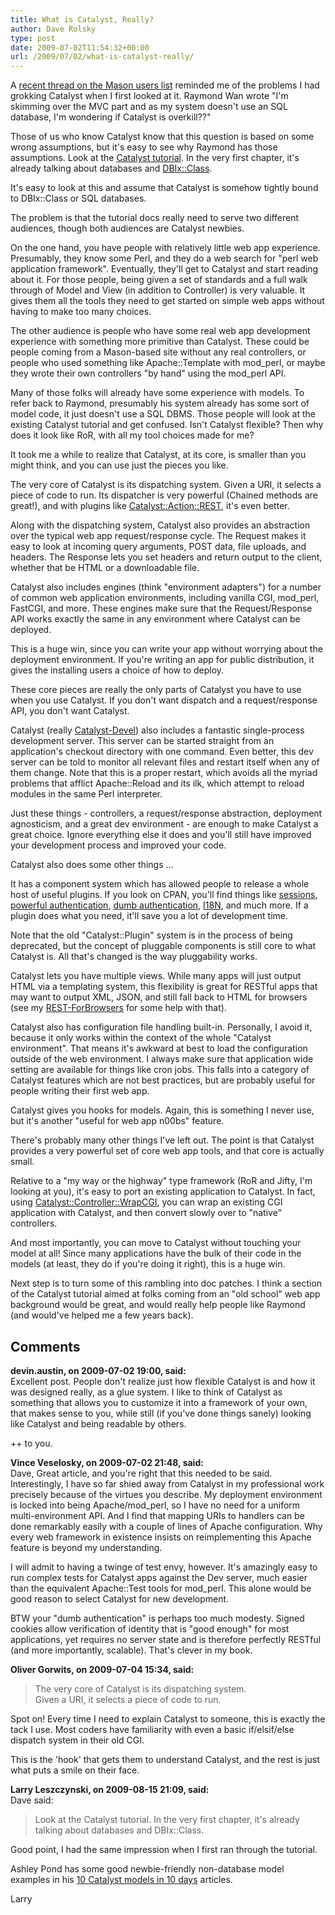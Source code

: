 ```yaml
---
title: What is Catalyst, Really?
author: Dave Rolsky
type: post
date: 2009-07-02T11:54:32+00:00
url: /2009/07/02/what-is-catalyst-really/
---
```


A [recent thread on the Mason users list][1] reminded me of the problems I had grokking Catalyst
when I first looked at it. Raymond Wan wrote "I'm skimming over the MVC part and as my system
doesn't use an SQL database, I'm wondering if Catalyst is overkill??"

Those of us who know Catalyst know that this question is based on some wrong assumptions, but it's
easy to see why Raymond has those assumptions. Look at the [Catalyst tutorial][2]. In the very first
chapter, it's already talking about databases and [DBIx::Class][3].

It's easy to look at this and assume that Catalyst is somehow tightly bound to DBIx::Class or SQL
databases.

The problem is that the tutorial docs really need to serve two different audiences, though both
audiences are Catalyst newbies.

On the one hand, you have people with relatively little web app experience. Presumably, they know
some Perl, and they do a web search for "perl web application framework". Eventually, they'll get to
Catalyst and start reading about it. For those people, being given a set of standards and a full
walk through of Model and View (in addition to Controller) is very valuable. It gives them all the
tools they need to get started on simple web apps without having to make too many choices.

The other audience is people who have some real web app development experience with something more
primitive than Catalyst. These could be people coming from a Mason-based site without any real
controllers, or people who used something like Apache::Template with mod_perl, or maybe they wrote
their own controllers "by hand" using the mod_perl API.

Many of those folks will already have some experience with models. To refer back to Raymond,
presumably his system already has some sort of model code, it just doesn't use a SQL DBMS. Those
people will look at the existing Catalyst tutorial and get confused. Isn't Catalyst flexible? Then
why does it look like RoR, with all my tool choices made for me?

It took me a while to realize that Catalyst, at its core, is smaller than you might think, and you
can use just the pieces you like.

The very core of Catalyst is its dispatching system. Given a URI, it selects a piece of code to run.
Its dispatcher is very powerful (Chained methods are great!), and with plugins like
[Catalyst::Action::REST][4], it's even better.

Along with the dispatching system, Catalyst also provides an abstraction over the typical web app
request/response cycle. The Request makes it easy to look at incoming query arguments, POST data,
file uploads, and headers. The Response lets you set headers and return output to the client,
whether that be HTML or a downloadable file.

Catalyst also includes engines (think "environment adapters") for a number of common web application
environments, including vanilla CGI, mod_perl, FastCGI, and more. These engines make sure that the
Request/Response API works exactly the same in any environment where Catalyst can be deployed.

This is a huge win, since you can write your app without worrying about the deployment environment.
If you're writing an app for public distribution, it gives the installing users a choice of how to
deploy.

These core pieces are really the only parts of Catalyst you have to use when you use Catalyst. If
you don't want dispatch and a request/response API, you don't want Catalyst.

Catalyst (really [Catalyst-Devel][5]) also includes a fantastic single-process development server.
This server can be started straight from an application's checkout directory with one command. Even
better, this dev server can be told to monitor all relevant files and restart itself when any of
them change. Note that this is a proper restart, which avoids all the myriad problems that afflict
Apache::Reload and its ilk, which attempt to reload modules in the same Perl interpreter.

Just these things - controllers, a request/response abstraction, deployment agnosticism, and a great
dev environment - are enough to make Catalyst a great choice. Ignore everything else it does and
you'll still have improved your development process and improved your code.

Catalyst also does some other things ...

It has a component system which has allowed people to release a whole host of useful plugins. If you
look on CPAN, you'll find things like [sessions][6], [powerful authentication][7], [dumb
authentication][8], [I18N][9], and much more. If a plugin does what you need, it'll save you a lot
of development time.

Note that the old "Catalyst::Plugin" system is in the process of being deprecated, but the concept
of pluggable components is still core to what Catalyst is. All that's changed is the way
pluggability works.

Catalyst lets you have multiple views. While many apps will just output HTML via a templating
system, this flexibility is great for RESTful apps that may want to output XML, JSON, and still fall
back to HTML for browsers (see my [REST-ForBrowsers][10] for some help with that).

Catalyst also has configuration file handling built-in. Personally, I avoid it, because it only
works within the context of the whole "Catalyst environment". That means it's awkward at best to
load the configuration outside of the web environment. I always make sure that application wide
setting are available for things like cron jobs. This falls into a category of Catalyst features
which are not best practices, but are probably useful for people writing their first web app.

Catalyst gives you hooks for models. Again, this is something I never use, but it's another "useful
for web app n00bs" feature.

There's probably many other things I've left out. The point is that Catalyst provides a very
powerful set of core web app tools, and that core is actually small.

Relative to a "my way or the highway" type framework (RoR and Jifty, I'm looking at you), it's easy
to port an existing application to Catalyst. In fact, using [Catalyst::Controller::WrapCGI][11], you
can wrap an existing CGI application with Catalyst, and then convert slowly over to "native"
controllers.

And most importantly, you can move to Catalyst without touching your model at all! Since many
applications have the bulk of their code in the models (at least, they do if you're doing it right),
this is a huge win.

Next step is to turn some of this rambling into doc patches. I think a section of the Catalyst
tutorial aimed at folks coming from an "old school" web app background would be great, and would
really help people like Raymond (and would've helped me a few years back).

[1]: http://www.nabble.com/new-Mason-tutorial-to24256045.html
[2]:
  http://search.cpan.org/~hkclark/Catalyst-Manual-5.8000/lib/Catalyst/Manual/Tutorial/01_Intro.pod
[3]: http://search.cpan.org/dist/DBIx-Class
[4]: http://search.cpan.org/dist/Catalyst-Action-REST
[5]: http://search.cpan.org/dist/Catalyst-Devel
[6]: http://search.cpan.org/dist/Catalyst-Plugin-Session
[7]: http://search.cpan.org/dist/Catalyst-Plugin-Authentication
[8]: http://search.cpan.org/dist/Catalyst-Plugin-AuthenCookie
[9]: http://search.cpan.org/dist/Catalyst-Plugin-I18N
[10]: http://search.cpan.org/dist/Catalyst-Request-REST-ForBrowsers
[11]: http://search.cpan.org/dist/Catalyst-Controller-WrapCGI

## Comments

**devin.austin, on 2009-07-02 19:00, said:**  
Excellent post. People don't realize just how flexible Catalyst is and how it was designed really,
as a glue system. I like to think of Catalyst as something that allows you to customize it into a
framework of your own, that makes sense to you, while still (if you've done things sanely) looking
like Catalyst and being readable by others.

++ to you.

**Vince Veselosky, on 2009-07-02 21:48, said:**  
Dave, Great article, and you're right that this needed to be said. Interestingly, I have so far
shied away from Catalyst in my professional work precisely because of the virtues you describe. My
deployment environment is locked into being Apache/mod_perl, so I have no need for a uniform
multi-environment API. And I find that mapping URIs to handlers can be done remarkably easily with a
couple of lines of Apache configuration. Why every web framework in existence insists on
reimplementing this Apache feature is beyond my understanding.

I will admit to having a twinge of test envy, however. It's amazingly easy to run complex tests for
Catalyst apps against the Dev server, much easier than the equivalent Apache::Test tools for
mod_perl. This alone would be good reason to select Catalyst for new development.

BTW your "dumb authentication" is perhaps too much modesty. Signed cookies allow verification of
identity that is "good enough" for most applications, yet requires no server state and is therefore
perfectly RESTful (and more importantly, scalable). That's clever in my book.

**Oliver Gorwits, on 2009-07-04 15:34, said:**

> The very core of Catalyst is its dispatching system.  
> Given a URI, it selects a piece of code to run.

Spot on! Every time I need to explain Catalyst to someone, this is exactly the tack I use. Most
coders have familiarity with even a basic if/elsif/else dispatch system in their old CGI.

This is the 'hook' that gets them to understand Catalyst, and the rest is just what puts a smile on
their face.

**Larry Leszczynski, on 2009-08-15 21:09, said:**  
Dave said:

> Look at the Catalyst tutorial. In the very first chapter, it's already talking about databases and
> DBIx::Class.

Good point, I had the same impression when I first ran through the tutorial.

Ashley Pond has some good newbie-friendly non-database model examples in his
[10 Catalyst models in 10 days](http://sedition.com/a/2733) articles.

Larry
